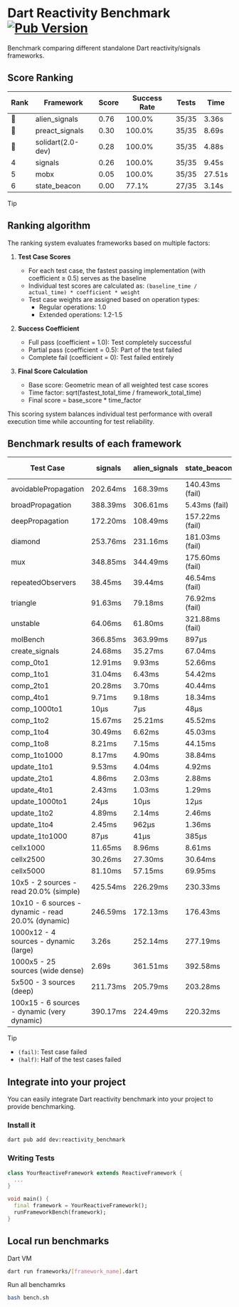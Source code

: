 # Dart Reactivity Benchmark [![Pub Version](https://img.shields.io/pub/v/reactivity_benchmark)](https://pub.dev/packages/reactivity_benchmark)

Benchmark comparing different standalone Dart reactivity/signals frameworks.

## Score Ranking

<!-- ranking start -->
| Rank | Framework | Score | Success Rate | Tests | Time |
|------|-----------|-------|--------------|-------|------|
| 🥇 | alien_signals | 0.76 | 100.0% | 35/35 | 3.36s |
| 🥈 | preact_signals | 0.30 | 100.0% | 35/35 | 8.69s |
| 🥉 | solidart(2.0-dev) | 0.28 | 100.0% | 35/35 | 4.88s |
| 4 | signals | 0.26 | 100.0% | 35/35 | 9.45s |
| 5 | mobx | 0.05 | 100.0% | 35/35 | 27.51s |
| 6 | state_beacon | 0.00 | 77.1% | 27/35 | 3.14s |

<!-- ranking end -->

> [!TIP]
> ## Ranking algorithm
>
> The ranking system evaluates frameworks based on multiple factors:
>
> 1. **Test Case Scores**
>    - For each test case, the fastest passing implementation (with coefficient ≥ 0.5) serves as the baseline
>    - Individual test scores are calculated as: `(baseline_time / actual_time) * coefficient * weight`
>    - Test case weights are assigned based on operation types:
>      - Regular operations: 1.0
>      - Extended operations: 1.2-1.5
>
> 2. **Success Coefficient**
>    - Full pass (coefficient = 1.0): Test completely successful
>    - Partial pass (coefficient = 0.5): Part of the test failed
>    - Complete fail (coefficient = 0): Test failed entirely
>
> 3. **Final Score Calculation**
>    - Base score: Geometric mean of all weighted test case scores
>    - Time factor: sqrt(fastest_total_time / framework_total_time)
>    - Final score = base_score * time_factor
>
> This scoring system balances individual test performance with overall execution time while accounting for test reliability.

## Benchmark results of each framework

<!-- test-case start -->
| Test Case | signals | alien_signals | state_beacon | solidart(2.0-dev) | preact_signals | mobx |
|---|---|---|---|---|---|---|
| avoidablePropagation | 202.64ms | 168.39ms | 140.43ms (fail) | 244.69ms | 196.58ms | 2.31s |
| broadPropagation | 388.39ms | 306.61ms | 5.43ms (fail) | 460.45ms | 420.30ms | 4.17s |
| deepPropagation | 172.20ms | 108.49ms | 157.22ms (fail) | 150.74ms | 178.84ms | 1.48s |
| diamond | 253.76ms | 231.16ms | 181.03ms (fail) | 343.20ms | 250.80ms | 2.37s |
| mux | 348.85ms | 344.49ms | 175.60ms (fail) | 404.20ms | 340.05ms | 1.91s |
| repeatedObservers | 38.45ms | 39.44ms | 46.54ms (fail) | 70.54ms | 34.53ms | 224.41ms |
| triangle | 91.63ms | 79.18ms | 76.92ms (fail) | 111.47ms | 92.62ms | 767.06ms |
| unstable | 64.06ms | 61.80ms | 321.88ms (fail) | 95.99ms | 58.37ms | 328.94ms |
| molBench | 366.85ms | 363.99ms | 897μs | 371.73ms | 364.30ms | 459.47ms |
| create_signals | 24.68ms | 35.27ms | 67.04ms | 78.76ms | 6.68ms | 72.20ms |
| comp_0to1 | 12.91ms | 9.93ms | 52.66ms | 28.41ms | 20.12ms | 19.87ms |
| comp_1to1 | 31.04ms | 6.43ms | 54.42ms | 42.15ms | 15.72ms | 37.42ms |
| comp_2to1 | 20.28ms | 3.70ms | 40.44ms | 40.46ms | 21.82ms | 12.32ms |
| comp_4to1 | 9.71ms | 9.18ms | 18.34ms | 16.96ms | 11.42ms | 14.77ms |
| comp_1000to1 | 10μs | 7μs | 48μs | 17μs | 11μs | 17μs |
| comp_1to2 | 15.67ms | 25.21ms | 45.52ms | 26.94ms | 20.86ms | 42.70ms |
| comp_1to4 | 30.49ms | 6.62ms | 45.03ms | 23.07ms | 26.30ms | 36.45ms |
| comp_1to8 | 8.21ms | 7.15ms | 44.15ms | 25.13ms | 7.53ms | 27.59ms |
| comp_1to1000 | 8.17ms | 4.90ms | 38.84ms | 15.77ms | 5.75ms | 17.34ms |
| update_1to1 | 9.53ms | 4.04ms | 4.92ms | 15.79ms | 9.08ms | 22.42ms |
| update_2to1 | 4.86ms | 2.03ms | 2.88ms | 7.88ms | 4.49ms | 11.27ms |
| update_4to1 | 2.43ms | 1.03ms | 1.29ms | 3.92ms | 2.30ms | 5.90ms |
| update_1000to1 | 24μs | 10μs | 12μs | 39μs | 22μs | 58μs |
| update_1to2 | 4.89ms | 2.14ms | 2.46ms | 7.99ms | 4.74ms | 10.84ms |
| update_1to4 | 2.45ms | 962μs | 1.36ms | 3.95ms | 2.40ms | 5.72ms |
| update_1to1000 | 87μs | 41μs | 385μs | 160μs | 66μs | 212μs |
| cellx1000 | 11.65ms | 8.96ms | 8.61ms | 17.59ms | 10.01ms | 110.20ms |
| cellx2500 | 30.26ms | 27.30ms | 30.64ms | 46.60ms | 25.09ms | 292.46ms |
| cellx5000 | 81.10ms | 57.15ms | 69.95ms | 121.27ms | 67.24ms | 582.84ms |
| 10x5 - 2 sources - read 20.0% (simple) | 425.54ms | 226.29ms | 230.33ms | 360.60ms | 390.43ms | 2.18s |
| 10x10 - 6 sources - dynamic - read 20.0% (dynamic) | 246.59ms | 172.13ms | 176.43ms | 253.65ms | 235.38ms | 1.60s |
| 1000x12 - 4 sources - dynamic (large) | 3.26s | 252.14ms | 277.19ms | 367.95ms | 3.00s | 1.81s |
| 1000x5 - 25 sources (wide dense) | 2.69s | 361.51ms | 392.58ms | 537.50ms | 2.26s | 3.61s |
| 5x500 - 3 sources (deep) | 211.73ms | 205.79ms | 203.28ms | 271.11ms | 219.46ms | 1.21s |
| 100x15 - 6 sources - dynamic (very dynamic) | 390.17ms | 224.49ms | 220.32ms | 308.90ms | 381.20ms | 1.77s |

<!-- test-case end -->

> [!TIP]
> - `(fail)`: Test case failed
> - `(half)`: Half of the test cases failed

## Integrate into your project

You can easily integrate Dart reactivity benchmark into your project to provide benchmarking.

### Install it

```bash
dart pub add dev:reactivity_benchmark
```

### Writing Tests

```dart
class YourReactiveFramework extends ReactiveFramework {
  ...
}

void main() {
  final framework = YourReactiveFramework();
  runFrameworkBench(framework);
}
```

## Local run benchmarks

Dart VM
```bash
dart run frameworks/[framework_name].dart
```

Run all benchamrks
```bash
bash bench.sh
```

